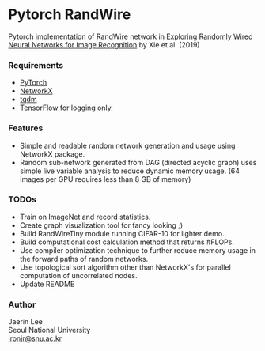 # Pytorch RandWire
Pytorch implementation of RandWire network in [Exploring Randomly Wired Neural Networks for Image Recognition](https://arxiv.org/abs/1904.01569) by Xie et al. (2019)

### Requirements
- [PyTorch](https://pytorch.org/)
- [NetworkX](https://networkx.github.io/)
- [tqdm](https://github.com/tqdm/tqdm)
- [TensorFlow](https://www.tensorflow.org/) for logging only.

### Features
- Simple and readable random network generation and usage using NetworkX package.
- Random sub-network generated from DAG (directed acyclic graph) uses simple live variable analysis to reduce dynamic memory usage. (64 images per GPU requires less than 8 GB of memory)

### TODOs
- Train on ImageNet and record statistics.
- Create graph visualization tool for fancy looking ;)
- Build RandWireTiny module running CIFAR-10 for lighter demo.
- Build computational cost calculation method that returns #FLOPs.
- Use compiler optimization technique to further reduce memory usage in the forward paths of random networks.
- Use topological sort algorithm other than NetworkX's for parallel computation of uncorrelated nodes.
- Update README

### Author
Jaerin Lee
<br/>Seoul National University
<br/>ironjr@snu.ac.kr
